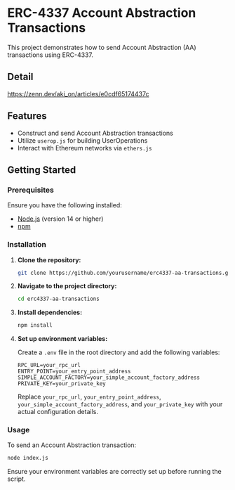 # ERC-4337 Account Abstraction Transactions

This project demonstrates how to send Account Abstraction (AA) transactions using ERC-4337.

## Detail

https://zenn.dev/aki_on/articles/e0cdf65174437c

## Features

- Construct and send Account Abstraction transactions
- Utilize `userop.js` for building UserOperations
- Interact with Ethereum networks via `ethers.js`

## Getting Started

### Prerequisites

Ensure you have the following installed:

- [Node.js](https://nodejs.org/) (version 14 or higher)
- [npm](https://www.npmjs.com/)

### Installation

1. **Clone the repository:**

   ```bash
   git clone https://github.com/yourusername/erc4337-aa-transactions.git
   ```

2. **Navigate to the project directory:**

   ```bash
   cd erc4337-aa-transactions
   ```

3. **Install dependencies:**

   ```bash
   npm install
   ```

4. **Set up environment variables:**

   Create a `.env` file in the root directory and add the following variables:

   ```env
   RPC_URL=your_rpc_url
   ENTRY_POINT=your_entry_point_address
   SIMPLE_ACCOUNT_FACTORY=your_simple_account_factory_address
   PRIVATE_KEY=your_private_key
   ```

   Replace `your_rpc_url`, `your_entry_point_address`, `your_simple_account_factory_address`, and `your_private_key` with your actual configuration details.

### Usage

To send an Account Abstraction transaction:

```bash
node index.js
```

Ensure your environment variables are correctly set up before running the script.
